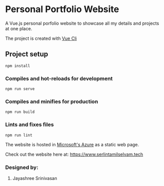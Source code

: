 # Personal Portfolio Website

A Vue.js personal porfolio website to showcase all my details and projects at one place.

The project is created with <a href="https://vuejs.org/v2/guide/installation.html" rel="nofollow" target="_blank">Vue Cli</a>


## Project setup
```
npm install
```

### Compiles and hot-reloads for development
```
npm run serve
```

### Compiles and minifies for production
```
npm run build
```

### Lints and fixes files
```
npm run lint
```

The website is hosted in <a href="https://azure.microsoft.com/" rel="nofollow" target="_blank">Microsoft's Azure</a> as a static web page.

Check out the website here at: <a href="https://www.serlintamilselvam.tech" rel="nofollow" target="_blank">https://www.serlintamilselvam.tech</a>

### Designed by:
1. Jayashree Srinivasan